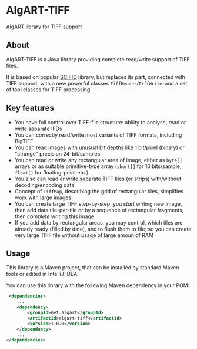 # AlgART-TIFF

[AlgART](https://algart.net) library for TIFF support

## About

AlgART-TIFF is a Java library providing complete read/write support of TIFF files. 

It is based on popular [SCIFIO](https://github.com/scifio/scifio) library, 
but replaces its part, connected with TIFF support, with a new powerful classes `TiffReader`/`TiffWriter`and a set of tool classes for TIFF processing. 

## Key features

* You have full control over TIFF-file structure: ability to analyse, read or write separate IFDs
* You can correctly read/write most variants of TIFF formats, including BigTIFF
* You can read images with unusual bit depths like 1 bit/pixel (binary) or "strange" precision 24-bit/samples
* You can read or write any rectangular area of image, either as `byte[]` arrays or as suitable primitive-type array (`short[]` for 16 bits/sample, `float[]` for floating-point etc.)
* You also can read or write separate TIFF tiles (or strips) with/without decoding/encoding data
* Concept of `TiffMap`, describing the grid of rectangular tiles, simplifies work with large images
* You can create large TIFF step-by-step: you _start_ writing new image, then add data tile-per-tile or by a sequence of rectangular fragments, then _complete_ writing this image 
* If you add data by  rectangular areas, you may control, which tiles are already ready (filled by data), and to flush them to file; so you can create very large TIFF file without usage of large amoun of RAM

## Usage

This library is a Maven project, that can be installed by standard Maven tools or edited in IntelliJ IDEA.

You can use this library with the following Maven dependency in your POM:

```xml
 <dependencies>
    ...
    <dependency>
        <groupId>net.algart</groupId>
        <artifactId>algart-tiff</artifactId>
        <version>1.0.0</version>
    </dependency>
    ...
</dependencies>
```

  